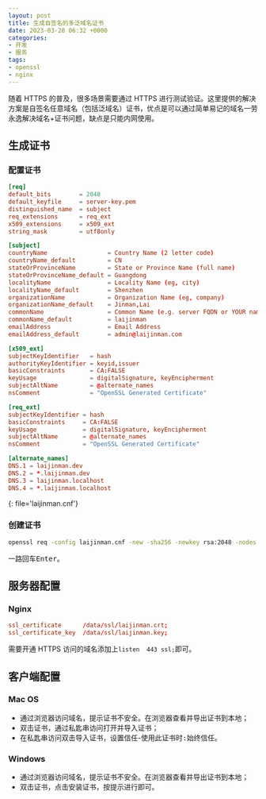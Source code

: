 ```yaml
---
layout: post
title: 生成自签名的多泛域名证书
date: 2023-03-28 06:32 +0000
categories:
- 开发
- 服务
tags:
- openssl
- nginx
---
```


随着 HTTPS 的普及，很多场景需要通过 HTTPS 进行测试验证。这里提供的解决方案是自签名任意域名（包括泛域名）证书，优点是可以通过简单易记的域名一劳永逸解决域名+证书问题，缺点是只能内网使用。

## 生成证书

### 配置证书
```conf
[req]
default_bits        = 2048
default_keyfile     = server-key.pem
distinguished_name  = subject
req_extensions      = req_ext
x509_extensions     = x509_ext
string_mask         = utf8only

[subject]
countryName                 = Country Name (2 letter code)
countryName_default         = CN
stateOrProvinceName         = State or Province Name (full name)
stateOrProvinceName_default = Guangdong
localityName                = Locality Name (eg, city)
localityName_default        = Shenzhen
organizationName            = Organization Name (eg, company)
organizationName_default    = Jinman,Lai
commonName                  = Common Name (e.g. server FQDN or YOUR name)
commonName_default          = laijinman
emailAddress                = Email Address
emailAddress_default        = admin@laijinman.com

[x509_ext]
subjectKeyIdentifier   = hash
authorityKeyIdentifier = keyid,issuer
basicConstraints       = CA:FALSE
keyUsage               = digitalSignature, keyEncipherment
subjectAltName         = @alternate_names
nsComment              = "OpenSSL Generated Certificate"

[req_ext]
subjectKeyIdentifier = hash
basicConstraints     = CA:FALSE
keyUsage             = digitalSignature, keyEncipherment
subjectAltName       = @alternate_names
nsComment            = "OpenSSL Generated Certificate"

[alternate_names]
DNS.1 = laijinman.dev
DNS.2 = *.laijinman.dev
DNS.3 = laijinman.localhost
DNS.4 = *.laijinman.localhost
```
{: file='laijinman.cnf'}

### 创建证书

```bash
openssl req -config laijinman.cnf -new -sha256 -newkey rsa:2048 -nodes -keyout laijinman.key -x509 -days 3650 -out laijinman.crt
```
一路回车<kbd>Enter</kbd>。

## 服务器配置

### Nginx

```conf
ssl_certificate      /data/ssl/laijinman.crt;
ssl_certificate_key  /data/ssl/laijinman.key;
```
需要开通 HTTPS 访问的域名添加上`listen  443 ssl;`即可。

## 客户端配置

### Mac OS

- 通过浏览器访问域名，提示证书不安全。在浏览器查看并导出证书到本地；
- 双击证书，通过私匙串访问打开并导入证书；
- 在私匙串访问双击导入证书，设置<kbd>信任</kbd>-<kbd>使用此证书时:</kbd>始终信任。

### Windows

- 通过浏览器访问域名，提示证书不安全。在浏览器查看并导出证书到本地；
- 双击证书，点击<kbd>安装证书</kbd>，按提示进行即可。
